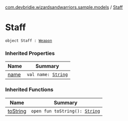 [com.devbridie.wizardsandwarriors.sample.models](index.md) / [Staff](.)

# Staff

`object Staff : `[`Weapon`](-weapon/index.md)

### Inherited Properties

| Name | Summary |
|---|---|
| [name](-weapon/name.md) | `val name: `[`String`](https://kotlinlang.org/api/latest/jvm/stdlib/kotlin/-string/index.html) |

### Inherited Functions

| Name | Summary |
|---|---|
| [toString](-weapon/to-string.md) | `open fun toString(): `[`String`](https://kotlinlang.org/api/latest/jvm/stdlib/kotlin/-string/index.html) |
